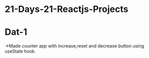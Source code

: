 # 21-Days-21-Reactjs-Projects
<h1>Dat-1</h1><p>->Made counter app with increase,reset and decrease button using useState hook.</p>
